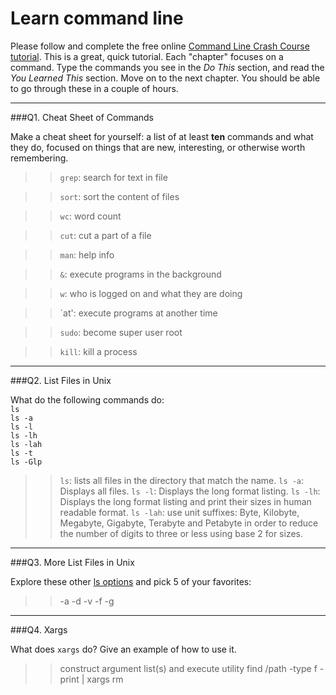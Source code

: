 # Learn command line

Please follow and complete the free online [Command Line Crash Course
tutorial](http://cli.learncodethehardway.org/book/). This is a great,
quick tutorial. Each "chapter" focuses on a command. Type the commands
you see in the _Do This_ section, and read the _You Learned This_
section. Move on to the next chapter. You should be able to go through
these in a couple of hours.

---

###Q1.  Cheat Sheet of Commands  

Make a cheat sheet for yourself: a list of at least **ten** commands and what they do, focused on things that are new, interesting, or otherwise worth remembering.

> > `grep`: search for text in file

> > `sort`: sort the content of files

> > `wc`: word count

> > `cut`: cut a part of a file

> > `man`: help info

> > `&`: execute programs in the background

> > `w`: who is logged on and what they are doing

> > `at': execute programs at another time

> > `sudo`: become super user root

> > `kill`: kill a process

---

###Q2.  List Files in Unix   

What do the following commands do:  
`ls`  
`ls -a`  
`ls -l`  
`ls -lh`  
`ls -lah`  
`ls -t`  
`ls -Glp`  

> > `ls`: lists all files in the directory that match the name.
> > `ls -a`: Displays all files.
> > `ls -l`: Displays the long format listing.
> > `ls -lh`: Displays the long format listing and print their sizes in human readable format.
> > `ls -lah`: use unit suffixes: Byte, Kilobyte, Megabyte, Gigabyte, Terabyte and Petabyte in order to reduce the number of digits to three or less using base 2 for sizes.

---

###Q3.  More List Files in Unix  

Explore these other [ls options](http://www.techonthenet.com/unix/basic/ls.php) and pick 5 of your favorites:

> > -a -d -v -f -g

---

###Q4.  Xargs   

What does `xargs` do? Give an example of how to use it.

> > construct argument list(s) and execute utility
> > find /path -type f -print | xargs rm

 

